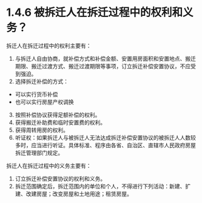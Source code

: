 # 1.4.6 被拆迁人在拆迁过程中的权利和义务？

拆迁人在拆迁过程中的权利主要有：
1. 与拆迁人自由协商，就补偿方式和补偿金额、安置用房面积和安置地点、搬迁期限、搬迁过渡方式、搬迁过渡期限等事项，订立拆迁补偿安置协议，不应受到强迫。
2. 选择拆迁补偿的方式：
  - 可以实行货币补偿
  - 也可以实行房屋产权调换
3. 按照补偿协议获得足额补偿的权利。
4. 获得搬迁补助费和临时安置费的权利。
5. 获得周转用房的权利。
6. 听证权：如果拆迁人与被拆迁人无法达成拆迁补偿安置协议的被拆迁人人数较多时，应当进行听证。具体标准、程序由各省、自治区、直辖市人民政府房屋拆迁管理部门规定。

拆迁人在拆迁过程中的义务主要有：
1. 订立拆迁补偿安置协议的权利和义务。
2. 拆迁范围确定后，拆迁范围内的单位和个人，不得进行下列活动：新建、扩建、改建房屋；改变房屋和土地用途；租赁房屋。
